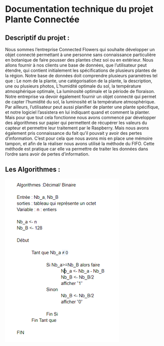 # Documentation technique du projet Plante Connectée

## Descriptif du projet :

Nous sommes l’entreprise Connected Flowers qui souhaite développer un objet connecté permettant à une personne sans connaissance particulière en botanique de faire pousser des plantes chez soi ou en extérieur. Nous allons fournir à nos clients une base de données, que l’utilisateur peut étendre, qui contient initialement les spécifications de plusieurs plantes de la région. Notre base de données doit comprendre plusieurs paramètres tel que : Le nom de la plante, une catégorisation de la plante, la description, une ou plusieurs photos, L’humidité optimale du sol, la température atmosphérique optimale, La luminosité optimale et la période de floraison. Notre entreprise va devoir également fournir un objet connecté qui permet de capter l’humidité du sol, la luminosité et la température atmosphérique. Par ailleurs, l’utilisateur peut aussi planifier de planter une plante spécifique, et notre logiciel l’assistera en lui indiquant quand et comment la planter. Mais pour que tout cela fonctionne nous avons commencé par développer des algorithmes sur papier qui permettent de récupérer les valeurs du capteur et permettre leur traitement par le Raspberry. Mais nous avons également pris connaissance du fait qu’il pouvait y avoir des pertes d’information. C’est pour cela que nous avons mis en place une mémoire tampon, et afin de la réaliser nous avons utilisé la méthode du FIFO. Cette méthode est pratique car elle va permettre de traiter les données dans l’ordre sans avoir de pertes d’information.

## Les Algorithmes :

![algo](/img/algo1.png)




